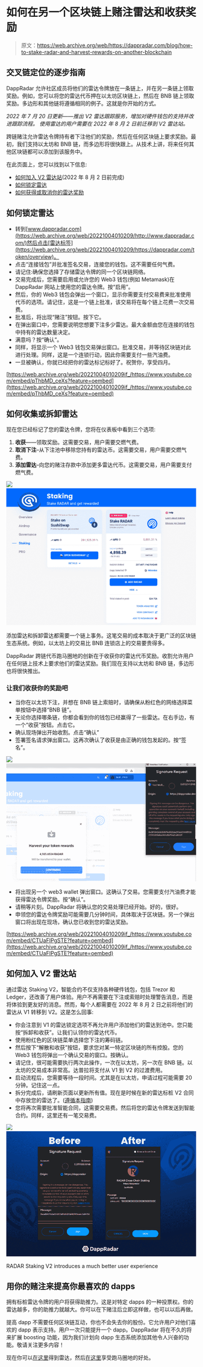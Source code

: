 # 如何在另一个区块链上赌注雷达和收获奖励

> 原文：<https://web.archive.org/web/https://dappradar.com/blog/how-to-stake-radar-and-harvest-rewards-on-another-blockchain>

## 交叉链定位的逐步指南

DappRadar 允许社区成员将他们的雷达令牌放在一条链上，并在另一条链上领取奖励。例如，您可以将您的雷达代币押在以太坊区块链上，然后在 BNB 链上领取奖励。多边形和其他链将遵循相同的例子。这就是你开始的方式。

*2022 年 7 月 20 日更新——推出 V2 雷达跟踪服务，增加对硬件钱包的支持并改进跟踪流程。* *使用雷达的用户需要在 2022 年 8 月 2 日前迁移到 V2 雷达站。*

跨链赌注允许雷达令牌持有者下注他们的奖励，然后在任何区块链上要求奖励。最初，我们支持以太坊和 BNB 链，而多边形将很快跟上。从技术上讲，将来任何其他区块链都可以添加到该服务中。

在此页面上，您可以找到以下信息:

*   [如何加入 V2 雷达站](https://web.archive.org/web/20221004010209/https://dappradar.com/blog/how-to-stake-radar-and-harvest-rewards-on-another-blockchain/#stakingv2)(2022 年 8 月 2 日前完成)
*   [如何锁定雷达](https://web.archive.org/web/20221004010209/https://dappradar.com/blog/how-to-stake-radar-and-harvest-rewards-on-another-blockchain/#stake)
*   [如何获得或取消你的雷达奖励](https://web.archive.org/web/20221004010209/https://dappradar.com/blog/how-to-stake-radar-and-harvest-rewards-on-another-blockchain/#harvest)

## 如何锁定雷达

*   转到[www.dappradar.com](https://web.archive.org/web/20221004010209/http://www.dappradar.com/)然后点击[雷达标签](https://web.archive.org/web/20221004010209/https://dappradar.com/token/overview)。
*   点击“连接钱包”并批准签名交易，连接您的钱包。这不需要任何气费。
*   请记住:确保您选择了存储雷达令牌的同一个区块链网络。
*   交易完成后，您需要启用或允许您的 Web3 钱包(例如 Metamask)在 DappRadar 网站上使用您的雷达令牌。按“启用”。
*   然后，你的 Web3 钱包会弹出一个窗口，显示你需要支付交易费来批准使用代币的选项。请记住，这是一个链上批准，该交易将在每个链上花费一次交易费。
*   批准后，将出现“赌注”按钮。按下它。
*   在弹出窗口中，您需要说明您想要下注多少雷达。最大金额由您在连接的钱包中持有的雷达数量决定。
*   满意吗？按“确认”。
*   同样，将显示一个 Web3 钱包交易弹出窗口。批准交易，并等待区块链对此进行处理。同样，这是一个连锁行动，因此你需要支付一些汽油费。
*   一旦被确认，你就已经把你的雷达标记标好了。祝贺你，享受四月。

[https://web.archive.org/web/20221004010209if_/https://www.youtube.com/embed/pThbMD_ceXs?feature=oembed](https://web.archive.org/web/20221004010209if_/https://www.youtube.com/embed/pThbMD_ceXs?feature=oembed)

## 如何收集或拆卸雷达

现在您已经标记了您的雷达令牌，您将在仪表板中看到三个选项:

1.  **收获**——领取奖励。这需要交易，用户需要交燃气费。
2.  **取消下注**–从下注池中移除您持有的雷达币。这需要交易，用户需要交燃气费。
3.  **添加雷达**–向您的赌注存款中添加更多雷达代币。这需要交易，用户需要支付燃气费。

![](img/a530e956180dde72cd52b832a4cb7536.png)![](img/cad863ba97638bee431da6860c405ba9.png)

添加雷达和拆卸雷达都需要一个链上事务。这笔交易的成本取决于更广泛的区块链生态系统。例如，以太坊上的交易比 BNB 连锁店上的交易要贵得多。

DappRadar 跨链代币跑马圈地的创新在于收获你的雷达代币奖励。收割允许用户在任何链上技术上要求他们的雷达奖励。我们现在支持以太坊和 BNB 链，多边形也将很快推出。

### 让我们收获你的奖励吧

*   当你在以太坊下注，并想在 BNB 链上索赔时，请确保从粉红色的网络选择菜单按钮中选择“BNB 链”。
*   无论你选择哪条链，你都会看到你的钱包已经赢得了一些雷达。在右手边，有一个“收获”按钮。点击它。
*   确认现场弹出开始收割。点击“确认”
*   签署签名请求弹出窗口。这再次确认了收获是由正确的钱包发起的。按“签名”。

![](img/4af638ebc2f8d1cd95ce5f47d6a902a1.png)![](img/2022aa848f58bc581c0f6df5b396e3d6.png)

*   将出现另一个 web3 wallet 弹出窗口。这确认了交易。您需要支付汽油费才能获得雷达令牌奖励。按“确认”。
*   请稍等片刻。DappRadar 将确认您的交易处理已经开始。好的，很好。
*   申领您的雷达令牌奖励可能需要几分钟时间，具体取决于区块链。另一个弹出窗口将出现在现场，确认您已收到您的雷达奖励。

[https://web.archive.org/web/20221004010209if_/https://www.youtube.com/embed/CTUaFIPgSTE?feature=oembed](https://web.archive.org/web/20221004010209if_/https://www.youtube.com/embed/CTUaFIPgSTE?feature=oembed)

## 如何加入 V2 雷达站

通过雷达 Staking V2，智能合约不仅支持各种硬件钱包，包括 Trezor 和 Ledger，还改善了用户体验。用户不再需要在下注或索赔时处理警告消息，而是将体验到更友好的消息。然而，每个人都需要在 2022 年 8 月 2 日之前将他们的雷达从 V1 转移到 V2。这是怎么回事:

*   你会注意到 V1 的雷达锁定选项不再允许用户添加他们的雷达到池中。您只能按“拆卸和收获”。让我们认领你的雷达代币。
*   使用粉红色的区块链菜单选择您下注的筹码链。
*   然后按下“解散和收获”按钮，要求您对某一特定区块链的所有控股。您的 Web3 钱包将弹出一个确认交易的窗口。按确认。
*   请记住，很可能需要执行两次此操作，一次在以太坊，另一次在 BNB 链。以太坊的交易成本非常高。达普拉将支付从 V1 到 V2 的过渡费用。
*   启动流程后，您需要等待一段时间。尤其是在以太坊，申请过程可能需要 20 分钟。记住这一点。
*   拆分完成后，请刷新页面以更新所有值。现在是时候在新的雷达标桩 V2 合同中存放您的雷达了。([遵循本指南](https://web.archive.org/web/20221004010209/https://dappradar.com/blog/how-to-stake-radar-and-harvest-rewards-on-another-blockchain/#stake))
*   您将再次需要批准智能合同，这需要交易费。然后将您的雷达令牌发送到智能合约。同样，这里还有一笔交易费。

![](img/1401d0c3946496e7ee7a9f63c9e2b8d7.png)![](img/f70fed8fac43aca2795cad5f479f7f9f.png)

RADAR Staking V2 introduces a much better user experience

## 用你的赌注来提高你最喜欢的 dapps

拥有标桩雷达令牌的用户将获得助推力。这是对特定 dapps 的一种投票权。你的雷达越多，你的助推力就越大。你可以在下赌注后立即这样做，也可以以后再做。

提高 dapp 不需要任何区块链互动，你也不会失去你的股份。它允许用户对他们喜欢的 dapp 表示支持。用户一次只能提升一个 dapp。DappRadar 将在不久的将来扩展 boosting 功能，因为我们计划向 dapp 生态系统添加其他令人兴奋的功能。敬请关注更多内容！

现在你可以[在这里](https://web.archive.org/web/20221004010209/https://dappradar.com/hub/token/eth/RADAR/ETH?from=0x44709a920fccf795fbc57baa433cc3dd53c44dbe)得到雷达，然后[在这里](https://web.archive.org/web/20221004010209/https://dappradar.com/token/overview)享受跑马圈地的好处。